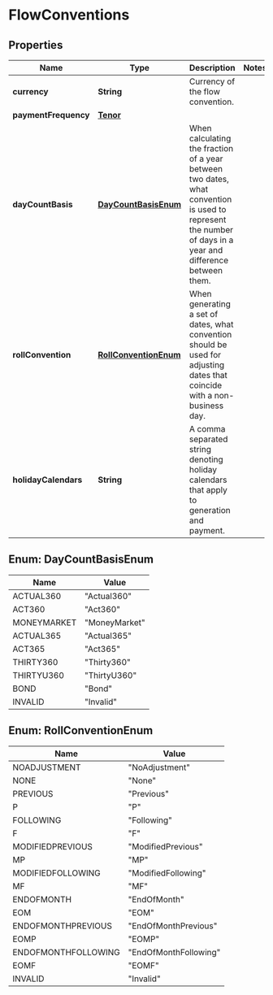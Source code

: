 

# FlowConventions

## Properties

Name | Type | Description | Notes
------------ | ------------- | ------------- | -------------
**currency** | **String** | Currency of the flow convention. | 
**paymentFrequency** | [**Tenor**](Tenor.md) |  | 
**dayCountBasis** | [**DayCountBasisEnum**](#DayCountBasisEnum) | When calculating the fraction of a year between two dates, what convention is used to represent the number of days in a year  and difference between them. | 
**rollConvention** | [**RollConventionEnum**](#RollConventionEnum) | When generating a set of dates, what convention should be used for adjusting dates that coincide with a non-business day. | 
**holidayCalendars** | **String** | A comma separated string denoting holiday calendars that apply to generation and payment. | 



## Enum: DayCountBasisEnum

Name | Value
---- | -----
ACTUAL360 | &quot;Actual360&quot;
ACT360 | &quot;Act360&quot;
MONEYMARKET | &quot;MoneyMarket&quot;
ACTUAL365 | &quot;Actual365&quot;
ACT365 | &quot;Act365&quot;
THIRTY360 | &quot;Thirty360&quot;
THIRTYU360 | &quot;ThirtyU360&quot;
BOND | &quot;Bond&quot;
INVALID | &quot;Invalid&quot;



## Enum: RollConventionEnum

Name | Value
---- | -----
NOADJUSTMENT | &quot;NoAdjustment&quot;
NONE | &quot;None&quot;
PREVIOUS | &quot;Previous&quot;
P | &quot;P&quot;
FOLLOWING | &quot;Following&quot;
F | &quot;F&quot;
MODIFIEDPREVIOUS | &quot;ModifiedPrevious&quot;
MP | &quot;MP&quot;
MODIFIEDFOLLOWING | &quot;ModifiedFollowing&quot;
MF | &quot;MF&quot;
ENDOFMONTH | &quot;EndOfMonth&quot;
EOM | &quot;EOM&quot;
ENDOFMONTHPREVIOUS | &quot;EndOfMonthPrevious&quot;
EOMP | &quot;EOMP&quot;
ENDOFMONTHFOLLOWING | &quot;EndOfMonthFollowing&quot;
EOMF | &quot;EOMF&quot;
INVALID | &quot;Invalid&quot;



